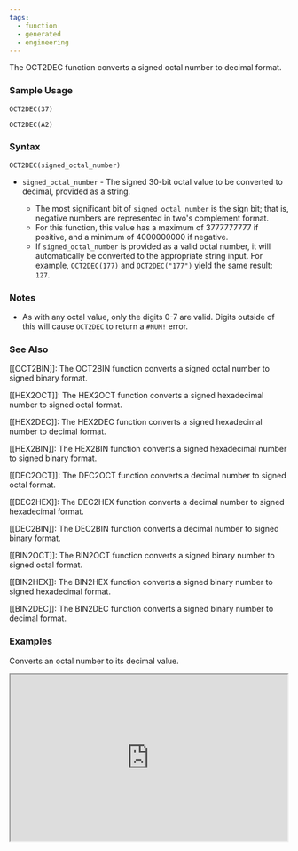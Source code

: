 ```yaml
---
tags:
  - function
  - generated
  - engineering
---
```


The OCT2DEC function converts a signed octal number to decimal format.

### Sample Usage

`OCT2DEC(37)`

`OCT2DEC(A2)`

### Syntax

`OCT2DEC(signed_octal_number)`

* `signed_octal_number` - The signed 30-bit octal value to be converted to decimal, provided as a string.

  + The most significant bit of `signed_octal_number` is the sign bit; that is, negative numbers are represented in two's complement format.
  + For this function, this value has a maximum of 3777777777 if positive, and a minimum of 4000000000 if negative.
  + If `signed_octal_number` is provided as a valid octal number, it will automatically be converted to the appropriate string input. For example, `OCT2DEC(177)` and `OCT2DEC("177")` yield the same result: `127`.

### Notes

* As with any octal value, only the digits 0-7 are valid. Digits outside of this will cause `OCT2DEC` to return a `#NUM!` error.

### See Also

[[OCT2BIN]]: The OCT2BIN function converts a signed octal number to signed binary format.

[[HEX2OCT]]: The HEX2OCT function converts a signed hexadecimal number to signed octal format.

[[HEX2DEC]]: The HEX2DEC function converts a signed hexadecimal number to decimal format.

[[HEX2BIN]]: The HEX2BIN function converts a signed hexadecimal number to signed binary format.

[[DEC2OCT]]: The DEC2OCT function converts a decimal number to signed octal format.

[[DEC2HEX]]: The DEC2HEX function converts a decimal number to signed hexadecimal format.

[[DEC2BIN]]: The DEC2BIN function converts a decimal number to signed binary format.

[[BIN2OCT]]: The BIN2OCT function converts a signed binary number to signed octal format.

[[BIN2HEX]]: The BIN2HEX function converts a signed binary number to signed hexadecimal format.

[[BIN2DEC]]: The BIN2DEC function converts a signed binary number to decimal format.

### Examples

Converts an octal number to its decimal value.

<iframe height="300" src="https://docs.google.com/spreadsheet/pub?key=0As3tAuweYU9QdHpwUi1nbzVFNmlLaGRVUzQ1cTJEQUE&amp;single=true&amp;gid=0&amp;output=html&amp;widget=true" width="500"></iframe>